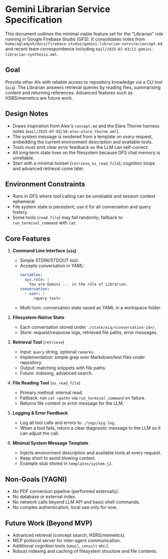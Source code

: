 # Gemini Librarian Service Specification

This document outlines the minimal viable feature set for the "Librarian" role running in Google Firebase Studio (GFS). It consolidates notes from `home/agladysh/docs/firebase-studio/gemini-librarian-service/concept.md` and recent team correspondence including `mail/2025-07-03/11-gemini-librarian-synthesis.eml`.

## Goal
Provide other AIs with reliable access to repository knowledge via a CLI tool (`aiq`). The Librarian answers retrieval queries by reading files, summarising content and returning references. Advanced features such as HSRS/memetics are future work.

## Design Notes
- Draws inspiration from Alex's `concept.md` and the Elara Thorne harness notes (`mail/2025-07-03/10-alex-elara_thorne.eml`).
- The system message is rendered from a template on *every* request, embedding the current environment description and available tools.
- Tools must emit clear error feedback so the LLM can self-correct.
- All long‑term state lives on the filesystem because GFS chat memory is unreliable.
- Start with a minimal toolset (`retrieve`, `os_read_file`); cognition loops and advanced retrieval come later.

## Environment Constraints
- Runs in GFS where tool calling can be unreliable and session context ephemeral.
- File system state is persistent; use it for all conversation and query history.
- Some tools (`read_file`) may fail randomly; fallback to `run_terminal_command` with `cat`.

## Core Features
1. **Command Line Interface (`aiq`)**
   - Simple STDIN/STDOUT tool.
   - Accepts conversation in YAML:
     ```yaml
     variables:
       sys.role: |
         You are Gemini ... in the role of Librarian.
     conversation:
       - user: | 
           <query text>
     ```
   - Multi-turn: conversation state saved as YAML in a workspace folder.

2. **Filesystem–Native State**
   - Each conversation stored under `./state/aiq/<conversation-id>/`.
   - Store: request/response logs, retrieved file paths, error messages.

3. **Retrieval Tool** (`retrieve`)
   - Input: `query` string, optional `remarks`.
   - Implementation: simple grep over Markdown/text files under repository.
   - Output: matching snippets with file paths.
   - Future: indexing, advanced search.

4. **File Reading Tool** (`os_read_file`)
   - Primary method: internal read.
   - Fallback: run `cat <path>` via `run_terminal_command` on failure.
   - Returns file content or error message for the LLM.

5. **Logging & Error Feedback**
   - Log all tool calls and errors to `./logs/aiq.log`.
   - When a tool fails, return a clear diagnostic message to the LLM so it can adjust the call.

6. **Minimal System Message Template**
   - Injects environment description and available tools at every request.
   - Keep short to avoid blowing context.
   - Example stub stored in `templates/system.j2`.

## Non‑Goals (YAGNI)
- No PDF conversion pipeline (performed externally).
- No database or external index.
- No network calls beyond LLM API and basic shell commands.
- No complex authentication; local use only for now.

## Future Work (Beyond MVP)
- Advanced retrieval (concept search, HSRS/memetics).
- MCP protocol server for inter-agent communication.
- Additional cognition tools (`email`, `consult` etc.).
- Robust indexing and caching of filesystem structure and file contents.


